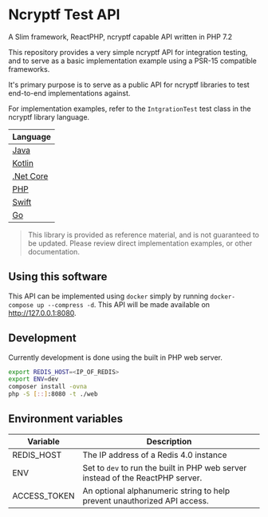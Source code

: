 # Ncryptf Test API

A Slim framework, ReactPHP, ncryptf capable API written in PHP 7.2

This repository provides a very simple ncryptf API for integration testing, and to serve as a basic implementation example using a PSR-15 compatible frameworks.

It's primary purpose is to serve as a public API for ncryptf libraries to test end-to-end implementations against.

For implementation examples, refer to the `IntgrationTest` test class in the ncryptf library language.

| Language |
|----------|
| [Java](https://github.com/ncryptf/ncryptf-java/blob/master/src/test/java/com/ncryptf/Test/IntegrationTest.java) |
| [Kotlin](https://github.com/ncryptf/ncryptf-kotlin/blob/master/app/src/androidTest/kotlin/com/ncryptf/android/IntegrationTest.kt) |
| [.Net Core](https://github.com/ncryptf/ncryptf-core/blob/master/ncryptf.Test/IntegrationTest.cs) |
| [PHP](https://github.com/ncryptf/ncryptf-php/blob/master/tests/IntegrationTest.php) |
| [Swift](https://github.com/ncryptf/ncryptf-swift/blob/master/Tests/ncryptfTest/IntegrationTest.swift) |
| [Go](https://github.com/ncryptf/ncryptf-go/blob/master/integration_test.go)

> This library is provided as reference material, and is not guaranteed to be updated. Please review direct implementation examples, or other documentation.

## Using this software

This API can be implemented using `docker` simply by running `docker-compose up --compress -d`. This API will be made available on http://127.0.0.1:8080.

## Development

Currently development is done using the built in PHP web server.

```bash
export REDIS_HOST=<IP_OF_REDIS>
export ENV=dev
composer install -ovna
php -S [::]:8080 -t ./web
```

## Environment variables

| Variable   | Description |
|------------|-------------|
| REDIS_HOST | The IP address of a Redis 4.0 instance |
| ENV | Set to `dev` to run the built in PHP web server instead of the ReactPHP server. |
| ACCESS_TOKEN | An optional alphanumeric string to help prevent unauthorized API access. |
